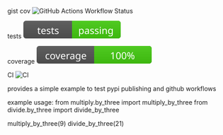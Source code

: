 
gist cov
![GitHub Actions Workflow Status](https://img.shields.io/endpoint?style=flat&url=https://gist.githubusercontent.com/k4144/ad3c2477fce563053e8a472d4126a137/raw&logo=pytest)

tests
![tests](https://raw.githubusercontent.com/k4144/pypi_packaging_turorial/main/badges/tests.svg)

coverage
![coverage](https://raw.githubusercontent.com/k4144/pypi_packaging_turorial/main/badges/coverage.svg)

CI
![CI](https://github.com/k4144/pypi_packaging_turorial/actions/workflows/tests.yml/badge.svg)




provides a simple example to test pypi publishing and github workflows


example usage:
from multiply.by_three import multiply_by_three
from divide.by_three import divide_by_three

multiply_by_three(9)
divide_by_three(21)
